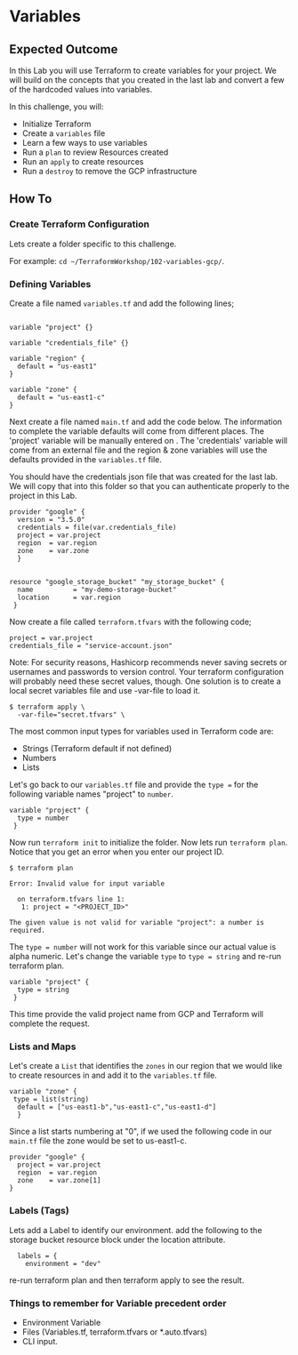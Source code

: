 # Variables

## Expected Outcome

In this Lab you will use Terraform to create variables for your project. We will build on the concepts that you created in the last lab and convert a few of the hardcoded values into variables.


In this challenge, you will:

- Initialize Terraform
- Create a `variables` file
- Learn a few ways to use variables
- Run a `plan` to review Resources created
- Run an `apply` to create resources
- Run a `destroy` to remove the GCP infrastructure

## How To

### Create Terraform Configuration

Lets create a folder specific to this challenge.

For example: `cd ~/TerraformWorkshop/102-variables-gcp/`. 

### Defining Variables

Create a file named `variables.tf` and add the following lines;

```hcl

variable "project" {}

variable "credentials_file" {}

variable "region" {
  default = "us-east1"
}

variable "zone" {
  default = "us-east1-c"
}

```
Next create a file named `main.tf` and add the code below. The information to complete the variable defaults will come from different places. The 'project' variable will be manually entered on . The 'credentials' variable will come from an external file and the region & zone variables will use the defaults provided in the `variables.tf` file.

You should have the credentials json file that was created for the last lab. We will copy that into this folder so that you can authenticate properly to the project in this Lab.

```hcl
provider "google" {
  version = "3.5.0"
  credentials = file(var.credentials_file)
  project = var.project
  region  = var.region
  zone    = var.zone
  }


resource "google_storage_bucket" "my_storage_bucket" {
  name          = "my-demo-storage-bucket"
  location      = var.region
 }

```

Now create a file called `terraform.tfvars` with the following code;

```hcl
project = var.project
credentials_file = "service-account.json"

```
Note: For security reasons, Hashicorp recommends never saving secrets or usernames and passwords to version control. Your terraform configuration will probably need these secret values, though. One solution is to create a local secret variables file and use -var-file to load it.

```hcl
$ terraform apply \
  -var-file="secret.tfvars" \
``` 
The most common input types for variables used in Terraform code are:
 - Strings (Terraform default if not defined)
 - Numbers
 - Lists

Let's go back to our `variables.tf` file and provide the `type =` for the following variable names "project" to `number`.

```hcl
variable "project" {
  type = number
 }

```
Now run `terraform init` to initialize the folder.
Now lets run `terraform plan`. Notice that you get an error when you enter our project ID. 
```hcl
$ terraform plan

Error: Invalid value for input variable

  on terraform.tfvars line 1:
   1: project = "<PROJECT_ID>"

The given value is not valid for variable "project": a number is required. 
```
The `type = number` will not work for this variable since our actual value is alpha numeric. Let's change the variable `type` to `type = string` and re-run terraform plan.

```hcl
variable "project" {
  type = string
 }

```
This time provide the valid project name from GCP and Terraform will complete the request. 

### Lists and Maps
Let's create a `List` that identifies the `zones` in our region that we would like to create resources in and add it to the `variables.tf` file. 
 
```hcl
variable "zone" {
 type = list(string)
  default = ["us-east1-b","us-east1-c","us-east1-d"]
  } 
```

Since a list starts numbering at "0", if we used the following code in our `main.tf` file the zone would be set to us-east1-c.
```hcl
provider "google" {
  project = var.project
  region  = var.region
  zone    = var.zone[1]
}

```
### Labels (Tags)
Lets add a Label to identify our environment. add the following to the storage bucket resource block under the location attribute.
```hcl
  labels = {
    environment = "dev"
```
re-run terraform plan and then terraform apply to see the result.

### Things to remember for Variable precedent order
- Environment Variable
- Files (Variables.tf, terraform.tfvars or *.auto.tfvars)
- CLI input.
